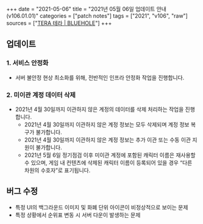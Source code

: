 +++
date = "2021-05-06"
title = "2021년 05월 06일 업데이트 안내 (v106.01.01)"
categories = ["patch notes"]
tags = ["2021", "v106", "raw"]
sources = ["[TERA 테라 | BLUEHOLE](https://playtera.co.kr/news/updates/325)"]
+++

## 업데이트

### **1.** 서비스 안정화
- 서버 불안정 현상 최소화를 위해, 전반적인 인프라 안정화 작업을 진행합니다.
 
### **2.** 미이관 계정 데이터 삭제
- 2021년 4월 30일까지 이관하지 않은 계정의 데이터를 삭제 처리하는 작업을 진행합니다.
  - 2021년 4월 30일까지 이관하지 않은 계정 정보는 모두 삭제되며 계정 정보 복구가 불가합니다.
  - 2021년 4월 30일까지 이관하지 않은 계정 정보는 추가 이관 또는 수동 이관 지원이 불가합니다.
  - 2021년 5월 6일 정기점검 이후 미이관 계정에 포함된 캐릭터 이름은 재사용할 수 있으며, 게임 내 컨텐츠에 삭제된 캐릭터 이름이 등록되어 있을 경우 “다른 차원의 수호자”로 표기됩니다.
 
## 버그 수정

- 특정 UI의 백그라운드 이미지 및 화폐 단위 아이콘이 비정상적으로 보이는 문제
- 특정 상황에서 순위표 변동 시 서버 다운이 발생하는 문제
